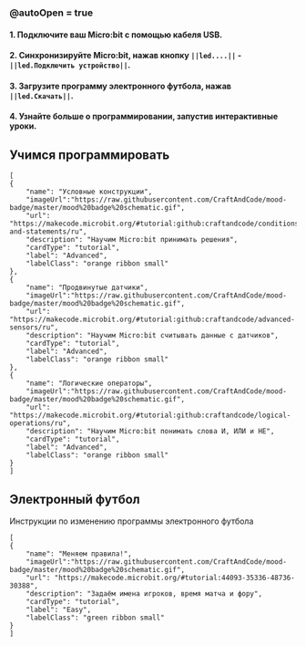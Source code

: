 ### @autoOpen = true
#### 1. Подключите ваш Micro:bit с помощью кабеля USB.
#### 2. Синхронизируйте Micro:bit, нажав кнопку `||led....||` - `||led.Подключить устройство||`.
#### 3. Загрузите программу электронного футбола, нажав `||led.Скачать||`.
#### 4. Узнайте больше о программировании, запустив интерактивные уроки.

## Учимся программировать

```codecard
[
{
    "name": "Условные конструкции",
    "imageUrl":"https://raw.githubusercontent.com/CraftAndCode/mood-badge/master/mood%20badge%20schematic.gif",
    "url": "https://makecode.microbit.org/#tutorial:github:craftandcode/conditions-and-statements/ru", 
    "description": "Научим Micro:bit принимать решения", 
    "cardType": "tutorial",
    "label": "Advanced",
    "labelClass": "orange ribbon small"
},
{
    "name": "Продвинутые датчики",
    "imageUrl":"https://raw.githubusercontent.com/CraftAndCode/mood-badge/master/mood%20badge%20schematic.gif",
    "url": "https://makecode.microbit.org/#tutorial:github:craftandcode/advanced-sensors/ru", 
    "description": "Научим Micro:bit считывать данные с датчиков", 
    "cardType": "tutorial",
    "label": "Advanced",
    "labelClass": "orange ribbon small"
},
{
    "name": "Логические операторы",
    "imageUrl":"https://raw.githubusercontent.com/CraftAndCode/mood-badge/master/mood%20badge%20schematic.gif",
    "url": "https://makecode.microbit.org/#tutorial:github:craftandcode/logical-operations/ru", 
    "description": "Научим Micro:bit понимать слова И, ИЛИ и НЕ", 
    "cardType": "tutorial",
    "label": "Advanced",
    "labelClass": "orange ribbon small"
}
]
```

## Электронный футбол
Инструкции по изменению программы электронного футбола
```codecard
[
{
    "name": "Меняем правила!",
    "imageUrl":"https://raw.githubusercontent.com/CraftAndCode/mood-badge/master/mood%20badge%20schematic.gif",
    "url": "https://makecode.microbit.org/#tutorial:44093-35336-48736-30388", 
    "description": "Задаём имена игроков, время матча и фору", 
    "cardType": "tutorial",
    "label": "Easy",
    "labelClass": "green ribbon small"
}
]
```

